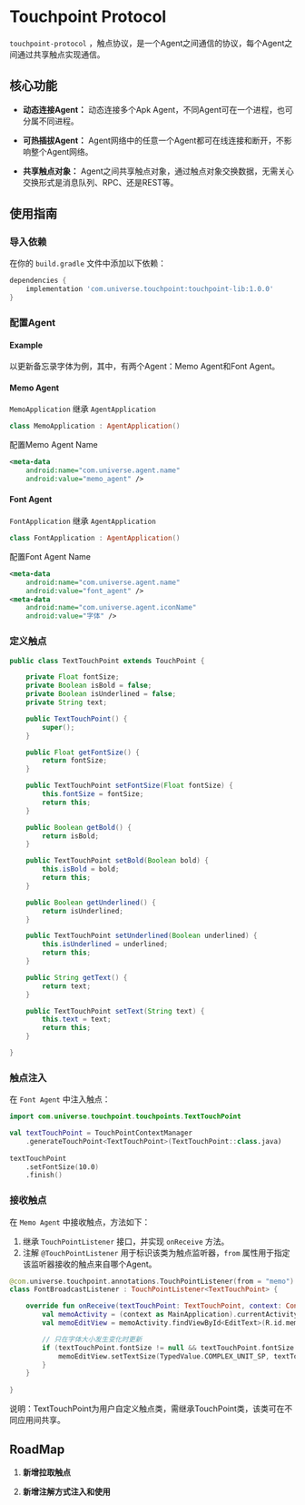 # Touchpoint Protocol

`touchpoint-protocol` ，触点协议，是一个Agent之间通信的协议，每个Agent之间通过共享触点实现通信。

## 核心功能

- **动态连接Agent：** 动态连接多个Apk Agent，不同Agent可在一个进程，也可分属不同进程。

- **可热插拔Agent：** Agent网络中的任意一个Agent都可在线连接和断开，不影响整个Agent网络。

- **共享触点对象：** Agent之间共享触点对象，通过触点对象交换数据，无需关心交换形式是消息队列、RPC、还是REST等。

## 使用指南

### 导入依赖

在你的 `build.gradle` 文件中添加以下依赖：

```gradle
dependencies {
    implementation 'com.universe.touchpoint:touchpoint-lib:1.0.0'
}
```

### 配置Agent

#### Example 

以更新备忘录字体为例，其中，有两个Agent：Memo Agent和Font Agent。

#### Memo Agent

`MemoApplication` 继承 `AgentApplication`
```kotlin
class MemoApplication : AgentApplication()
```

配置Memo Agent Name
```xml
<meta-data
    android:name="com.universe.agent.name"
    android:value="memo_agent" />
```

#### Font Agent

`FontApplication` 继承 `AgentApplication`
```kotlin
class FontApplication : AgentApplication()
```

配置Font Agent Name
```xml
<meta-data
    android:name="com.universe.agent.name"
    android:value="font_agent" />
<meta-data
    android:name="com.universe.agent.iconName"
    android:value="字体" />
```

### 定义触点
```java
public class TextTouchPoint extends TouchPoint {

    private Float fontSize;
    private Boolean isBold = false;
    private Boolean isUnderlined = false;
    private String text;

    public TextTouchPoint() {
        super();
    }

    public Float getFontSize() {
        return fontSize;
    }

    public TextTouchPoint setFontSize(Float fontSize) {
        this.fontSize = fontSize;
        return this;
    }

    public Boolean getBold() {
        return isBold;
    }

    public TextTouchPoint setBold(Boolean bold) {
        this.isBold = bold;
        return this;
    }

    public Boolean getUnderlined() {
        return isUnderlined;
    }

    public TextTouchPoint setUnderlined(Boolean underlined) {
        this.isUnderlined = underlined;
        return this;
    }

    public String getText() {
        return text;
    }

    public TextTouchPoint setText(String text) {
        this.text = text;
        return this;
    }

}
```

### 触点注入

在 `Font Agent` 中注入触点：

```kotlin
import com.universe.touchpoint.touchpoints.TextTouchPoint

val textTouchPoint = TouchPointContextManager
    .generateTouchPoint<TextTouchPoint>(TextTouchPoint::class.java)
            
textTouchPoint
    .setFontSize(10.0)
    .finish()
```

### 接收触点
在 `Memo Agent` 中接收触点，方法如下：<br>
1. 继承 `TouchPointListener` 接口，并实现 `onReceive` 方法。<br>
2. 注解 `@TouchPointListener` 用于标识该类为触点监听器，`from` 属性用于指定该监听器接收的触点来自哪个Agent。

```kotlin
@com.universe.touchpoint.annotations.TouchPointListener(from = "memo")
class FontBroadcastListener : TouchPointListener<TextTouchPoint> {

    override fun onReceive(textTouchPoint: TextTouchPoint, context: Context) {
        val memoActivity = (context as MainApplication).currentActivity as MemoActivity
        val memoEditView = memoActivity.findViewById<EditText>(R.id.memo_text_view)

        // 只在字体大小发生变化时更新
        if (textTouchPoint.fontSize != null && textTouchPoint.fontSize != 1f) {
            memoEditView.setTextSize(TypedValue.COMPLEX_UNIT_SP, textTouchPoint.fontSize)
        }
    }
        
}
```

说明：TextTouchPoint为用户自定义触点类，需继承TouchPoint类，该类可在不同应用间共享。

## RoadMap

1. **新增拉取触点**

2. **新增注解方式注入和使用**
